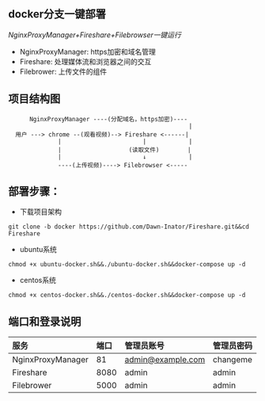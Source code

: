 ## docker分支一键部署

*NginxProxyManager+Fireshare+Filebrowser一键运行*
- NginxProxyManager: https加密和域名管理
- Fireshare: 处理媒体流和浏览器之间的交互
- Filebrower: 上传文件的组件

## 项目结构图
```
      NginxProxyManager ----(分配域名，https加密)----
                                                   |
  用户 ---> chrome --(观看视频)--> Fireshare <------|
              |                       |            |
              |                   (读取文件)        |
              |                       ↓            |
              ----(上传视频)----> Filebrowser <-----
```

## 部署步骤：
- 下载项目架构
```
git clone -b docker https://github.com/Dawn-Inator/Fireshare.git&&cd Fireshare
```

- ubuntu系统
```
chmod +x ubuntu-docker.sh&&./ubuntu-docker.sh&&docker-compose up -d
```
- centos系统
```
chmod +x centos-docker.sh&&./centos-docker.sh&&docker-compose up -d
```

## 端口和登录说明
| 服务 | 端口 | 管理员账号 | 管理员密码 |
|:--- |:--- |:--- |:--- |
| NginxProxyManager | 81 | admin@example.com | changeme |
| Fireshare | 8080 | admin | admin |
| Filebrower | 5000 | admin | admin |
